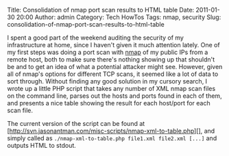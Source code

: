 Title: Consolidation of nmap port scan results to HTML table
Date: 2011-01-30 20:00
Author: admin
Category: Tech HowTos
Tags: nmap, security
Slug: consolidation-of-nmap-port-scan-results-to-html-table

I spent a good part of the weekend auditing the security of my
infrastructure at home, since I haven't given it much attention lately.
One of my first steps was doing a port scan with [nmap][] of my public
IPs from a remote host, both to make sure there's nothing showing up
that shouldn't be and to get an idea of what a potential attacker might
see. However, given all of nmap's options for different TCP scans, it
seemed like a lot of data to sort through. Without finding any good
solution in my cursory search, I wrote up a little PHP script that takes
any number of XML nmap scan files on the command line, parses out the
hosts and ports found in each of them, and presents a nice table showing
the result for each host/port for each scan file.

The current version of the script can be found at
[http://svn.jasonantman.com/misc-scripts/nmap-xml-to-table.php][], and
simply called as `./nmap-xml-to-table.php file1.xml file2.xml [...]` and
outputs HTML to stdout.

  [nmap]: http://www.nmap.org
  [http://svn.jasonantman.com/misc-scripts/nmap-xml-to-table.php]: http://svn.jasonantman.com/misc-scripts/nmap-xml-to-table.php
